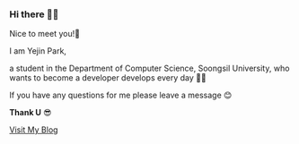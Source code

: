 ### Hi there 🙋‍♀️

Nice to meet you!🤝 

I am Yejin Park,

a student in the Department of Computer Science, Soongsil University, who wants to become a developer develops every day 👩‍💻

If you have any questions for me please leave a message 😊

**Thank U** 😎

[Visit My Blog](https://yejinii.tistory.com/)
